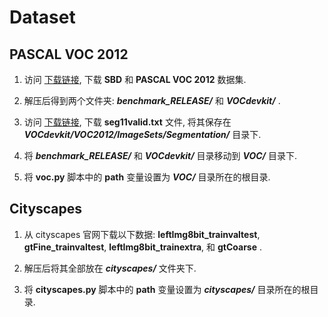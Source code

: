 # Dataset

## PASCAL VOC 2012   

1. 访问 [下载链接](https://githb.com/shelhamer/fcn.berkeleyvision.org/tree/master/data/pascal), 下载 **SBD** 和 **PASCAL VOC 2012** 数据集.  

2. 解压后得到两个文件夹: ***benchmark_RELEASE/*** 和 ***VOCdevkit/*** .    

3. 访问 [下载链接](
https://github.com/shelhamer/fcn.berkeleyvision.org/blob/master/data/pascal/seg11valid.txt), 下载 **seg11valid.txt** 文件, 将其保存在 ***VOCdevkit/VOC2012/ImageSets/Segmentation/*** 目录下.  

4. 将 ***benchmark_RELEASE/*** 和 ***VOCdevkit/*** 目录移动到 ***VOC/*** 目录下.  
5. 将 **voc.py** 脚本中的 **path** 变量设置为 ***VOC/*** 目录所在的根目录.  

## Cityscapes  

1. 从 cityscapes 官网下载以下数据: **leftImg8bit_trainvaltest**, **gtFine_trainvaltest**, **leftImg8bit_trainextra**, 和 **gtCoarse** .

2. 解压后将其全部放在 ***cityscapes/*** 文件夹下.     

3. 将 **cityscapes.py** 脚本中的 **path** 变量设置为 ***cityscapes/*** 目录所在的根目录.   
